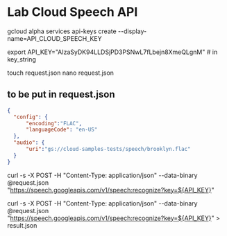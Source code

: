 # Lab Cloud Speech API

gcloud alpha services api-keys create --display-name=API_CLOUD_SPEECH_KEY

export API_KEY="AIzaSyDK94LLDSjPD3PSNwL7fLbejn8XmeQLgnM" # in key_string

touch request.json
nano request.json

## to be put in request.json
```json
{
  "config": {
      "encoding":"FLAC",
      "languageCode": "en-US"
  },
  "audio": {
      "uri":"gs://cloud-samples-tests/speech/brooklyn.flac"
  }
}
```

curl -s -X POST -H "Content-Type: application/json" --data-binary @request.json \
"https://speech.googleapis.com/v1/speech:recognize?key=${API_KEY}"

curl -s -X POST -H "Content-Type: application/json" --data-binary @request.json \
"https://speech.googleapis.com/v1/speech:recognize?key=${API_KEY}" > result.json